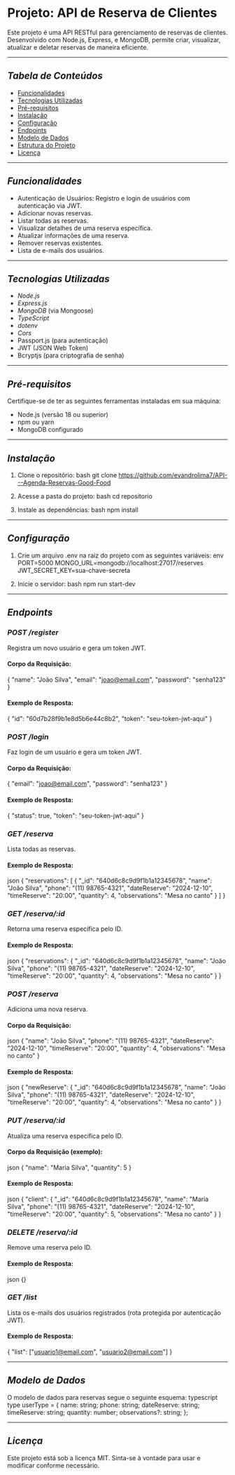 # Projeto: API de Reserva de Clientes

Este projeto é uma API RESTful para gerenciamento de reservas de clientes. Desenvolvido com Node.js, Express, e MongoDB, permite criar, visualizar, atualizar e deletar reservas de maneira eficiente.

---

## *Tabela de Conteúdos*
- [Funcionalidades](#funcionalidades)
- [Tecnologias Utilizadas](#tecnologias-utilizadas)
- [Pré-requisitos](#pré-requisitos)
- [Instalação](#instalação)
- [Configuração](#configuração)
- [Endpoints](#endpoints)
- [Modelo de Dados](#modelo-de-dados)
- [Estrutura do Projeto](#estrutura-do-projeto)
- [Licença](#licença)

---

## *Funcionalidades*
- Autenticação de Usuários: Registro e login de usuários com autenticação via JWT.
- Adicionar novas reservas.
- Listar todas as reservas.
- Visualizar detalhes de uma reserva específica.
- Atualizar informações de uma reserva.
- Remover reservas existentes.
- Lista de e-mails dos usuários.

---

## *Tecnologias Utilizadas*
- *Node.js*
- *Express.js*
- *MongoDB* (via Mongoose)
- *TypeScript*
- *dotenv*
- *Cors*
- Passport.js (para autenticação)
- JWT (JSON Web Token)
- Bcryptjs (para criptografia de senha)

---

## *Pré-requisitos*
Certifique-se de ter as seguintes ferramentas instaladas em sua máquina:
- Node.js (versão 18 ou superior)
- npm ou yarn
- MongoDB configurado

---

## *Instalação*

1. Clone o repositório:
   bash
   git clone https://github.com/evandrolima7/API---Agenda-Reservas-Good-Food

2. Acesse a pasta do projeto:
   bash
   cd repositorio
   

3. Instale as dependências:
   bash
   npm install
   

---

## *Configuração*

1. Crie um arquivo .env na raiz do projeto com as seguintes variáveis:
   env
   PORT=5000
   MONGO_URL=mongodb://localhost:27017/reserves
   JWT_SECRET_KEY=sua-chave-secreta
   

2. Inicie o servidor:
   bash
   npm run start-dev
   

---

## *Endpoints*

### *POST /register*
Registra um novo usuário e gera um token JWT.

#### Corpo da Requisição:
{
  "name": "João Silva",
  "email": "joao@email.com",
  "password": "senha123"
}
#### Exemplo de Resposta:
{
  "id": "60d7b28f9b1e8d5b6e44c8b2",
  "token": "seu-token-jwt-aqui"
}

### *POST /login*
Faz login de um usuário e gera um token JWT.

#### Corpo da Requisição:
{
  "email": "joao@email.com",
  "password": "senha123"
}
#### Exemplo de Resposta:
{
  "status": true,
  "token": "seu-token-jwt-aqui"
}

### *GET /reserva*
Lista todas as reservas.
#### Exemplo de Resposta:
json
{
  "reservations": [
    {
      "_id": "640d6c8c9d9f1b1a12345678",
      "name": "João Silva",
      "phone": "(11) 98765-4321",
      "dateReserve": "2024-12-10",
      "timeReserve": "20:00",
      "quantity": 4,
      "observations": "Mesa no canto"
    }
  ]
}


### *GET /reserva/:id*
Retorna uma reserva específica pelo ID.
#### Exemplo de Resposta:
json
{
  "reservations": {
    "_id": "640d6c8c9d9f1b1a12345678",
    "name": "João Silva",
    "phone": "(11) 98765-4321",
    "dateReserve": "2024-12-10",
    "timeReserve": "20:00",
    "quantity": 4,
    "observations": "Mesa no canto"
  }
}


### *POST /reserva*
Adiciona uma nova reserva.
#### Corpo da Requisição:
json
{
  "name": "João Silva",
  "phone": "(11) 98765-4321",
  "dateReserve": "2024-12-10",
  "timeReserve": "20:00",
  "quantity": 4,
  "observations": "Mesa no canto"
}

#### Exemplo de Resposta:
json
{
  "newReserve": {
    "_id": "640d6c8c9d9f1b1a12345678",
    "name": "João Silva",
    "phone": "(11) 98765-4321",
    "dateReserve": "2024-12-10",
    "timeReserve": "20:00",
    "quantity": 4,
    "observations": "Mesa no canto"
  }
}


### *PUT /reserva/:id*
Atualiza uma reserva específica pelo ID.
#### Corpo da Requisição (exemplo):
json
{
  "name": "Maria Silva",
  "quantity": 5
}

#### Exemplo de Resposta:
json
{
  "client": {
    "_id": "640d6c8c9d9f1b1a12345678",
    "name": "Maria Silva",
    "phone": "(11) 98765-4321",
    "dateReserve": "2024-12-10",
    "timeReserve": "20:00",
    "quantity": 5,
    "observations": "Mesa no canto"
  }
}


### *DELETE /reserva/:id*
Remove uma reserva pelo ID.
#### Exemplo de Resposta:
json
{}

### *GET /list*
Lista os e-mails dos usuários registrados (rota protegida por autenticação JWT).
#### Exemplo de Resposta:
{
  "list": ["usuario1@email.com", "usuario2@email.com"]
}


---

## *Modelo de Dados*
O modelo de dados para reservas segue o seguinte esquema:
typescript
type userType = {
  name: string;
  phone: string;
  dateReserve: string;
  timeReserve: string;
  quantity: number;
  observations?: string;
};

---

## *Licença*
Este projeto está sob a licença MIT. Sinta-se à vontade para usar e modificar conforme necessário. 